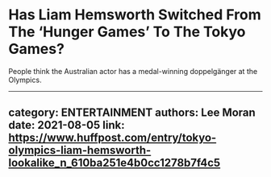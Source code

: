 # Has Liam Hemsworth Switched From The ‘Hunger Games’ To The Tokyo Games?

People think the Australian actor has a medal-winning doppelgänger at the Olympics.

---
category: ENTERTAINMENT
authors: Lee Moran
date: 2021-08-05
link: https://www.huffpost.com/entry/tokyo-olympics-liam-hemsworth-lookalike_n_610ba251e4b0cc1278b7f4c5
---
